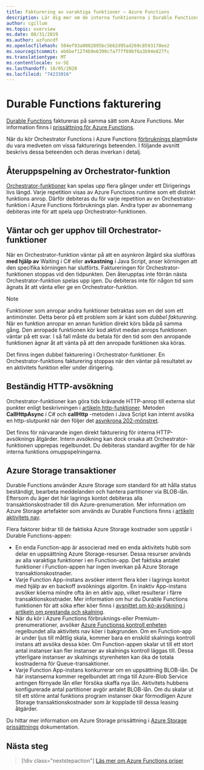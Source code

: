 ```yaml
---
title: Fakturering av varaktiga funktioner – Azure Functions
description: Lär dig mer om de interna funktionerna i Durable Functions och hur de påverkar faktureringen för Azure Functions.
author: cgillum
ms.topic: overview
ms.date: 08/31/2019
ms.author: azfuncdf
ms.openlocfilehash: 504ef93a0002895bc5662d95ad269c8593170ee2
ms.sourcegitcommit: eb6bef1274b9e6390c7a77ff69bf6a3b94e827fc
ms.translationtype: MT
ms.contentlocale: sv-SE
ms.lasthandoff: 10/05/2020
ms.locfileid: "74233016"
---
```

# <a name="durable-functions-billing"></a>Durable Functions fakturering

[Durable Functions](durable-functions-overview.md) faktureras på samma sätt som Azure Functions. Mer information finns i [prissättning för Azure Functions](https://azure.microsoft.com/pricing/details/functions/).

När du kör Orchestrator Functions i Azure Functions [förbruknings plan](../functions-scale.md#consumption-plan)måste du vara medveten om vissa fakturerings beteenden. I följande avsnitt beskrivs dessa beteenden och deras inverkan i detalj.

## <a name="orchestrator-function-replay-billing"></a>Återuppspelning av Orchestrator-funktion

[Orchestrator-funktioner](durable-functions-orchestrations.md) kan spelas upp flera gånger under ett Dirigerings livs längd. Varje repetition visas av Azure Functions runtime som ett distinkt funktions anrop. Därför debiteras du för varje repetition av en Orchestrator-funktion i Azure Functions förbruknings plan. Andra typer av abonnemang debiteras inte för att spela upp Orchestrator-funktionen.

## <a name="awaiting-and-yielding-in-orchestrator-functions"></a>Väntar och ger upphov till Orchestrator-funktioner

När en Orchestrator-funktion väntar på att en asynkron åtgärd ska slutföras **med hjälp av** Waiting i C# eller **avkastning** i Java Script, anser körningen att den specifika körningen har slutförts. Faktureringen för Orchestrator-funktionen stoppas vid den tidpunkten. Den återupptas inte förrän nästa Orchestrator-funktion spelas upp igen. Du debiteras inte för någon tid som ägnats åt att vänta eller ge en Orchestrator-funktion.

> [!NOTE]
> Funktioner som anropar andra funktioner betraktas som en del som ett antimönster. Detta beror på ett problem som är känt som _dubbel fakturering_. När en funktion anropar en annan funktion direkt körs båda på samma gång. Den anropade funktionen kör kod aktivt medan anrops funktionen väntar på ett svar. I så fall måste du betala för den tid som den anropande funktionen ägnar åt att vänta på att den anropade funktionen ska köras.
>
> Det finns ingen dubbel fakturering i Orchestrator-funktioner. En Orchestrator-funktions fakturering stoppas när den väntar på resultatet av en aktivitets funktion eller under dirigering.

## <a name="durable-http-polling"></a>Beständig HTTP-avsökning

Orchestrator-funktioner kan göra tids krävande HTTP-anrop till externa slut punkter enligt beskrivningen i [artikeln http-funktioner](durable-functions-http-features.md). Metoden **CallHttpAsync** i C# och **callHttp** -metoden i Java Script kan internt avsöka en http-slutpunkt när den följer det [asynkrona 202-mönstret](durable-functions-http-features.md#http-202-handling).

Det finns för närvarande ingen direkt fakturering för interna HTTP-avsöknings åtgärder. Intern avsökning kan dock orsaka att Orchestrator-funktionen upprepas regelbundet. Du debiteras standard avgifter för de här interna funktions omuppspelningarna.

## <a name="azure-storage-transactions"></a>Azure Storage transaktioner

Durable Functions använder Azure Storage som standard för att hålla status beständigt, bearbeta meddelanden och hantera partitioner via BLOB-lån. Eftersom du äger det här lagrings kontot debiteras alla transaktionskostnader till din Azure-prenumeration. Mer information om Azure Storage artefakter som används av Durable Functions finns i [artikeln aktivitets nav](durable-functions-task-hubs.md).

Flera faktorer bidrar till de faktiska Azure Storage kostnader som uppstår i Durable Functions-appen:

* En enda Function-app är associerad med en enda aktivitets hubb som delar en uppsättning Azure Storage-resurser. Dessa resurser används av alla varaktiga funktioner i en Function-app. Det faktiska antalet funktioner i Function-appen har ingen inverkan på Azure Storage transaktionskostnader.
* Varje Function App-instans avsöker internt flera köer i lagrings kontot med hjälp av en backoff avsöknings algoritm. En inaktiv App-instans avsöker köerna mindre ofta än en aktiv app, vilket resulterar i färre transaktionskostnader. Mer information om hur du Durable Functions funktionen för att söka efter köer finns i [avsnittet om kö-avsökning i artikeln om prestanda och skalning](durable-functions-perf-and-scale.md#queue-polling).
* När du kör i Azure Functions förbruknings-eller Premium-prenumerationer, avsöker [Azure Functionss kontroll enheten](../functions-scale.md#how-the-consumption-and-premium-plans-work) regelbundet alla aktivitets nav köer i bakgrunden. Om en Function-app är under ljus till måttlig skala, kommer bara en enskild skalnings kontroll instans att avsöka dessa köer. Om Function-appen skalar ut till ett stort antal instanser kan fler instanser av skalnings kontroll läggas till. Dessa ytterligare instanser av skalnings styrenheten kan öka de totala kostnaderna för Queue-transaktioner.
* Varje Function App-instans konkurrerar om en uppsättning BLOB-lån. De här instanserna kommer regelbundet att ringa till Azure-Blob Service antingen förnyade lån eller försöka skaffa nya lån. Aktivitets hubbens konfigurerade antal partitioner avgör antalet BLOB-lån. Om du skalar ut till ett större antal funktions program instanser ökar förmodligen Azure Storage transaktionskostnader som är kopplade till dessa leasing åtgärder.

Du hittar mer information om Azure Storage prissättning i [Azure Storage prissättnings](https://azure.microsoft.com/pricing/details/storage/) dokumentation. 

## <a name="next-steps"></a>Nästa steg

> [!div class="nextstepaction"]
> [Läs mer om Azure Functions priser](https://azure.microsoft.com/pricing/details/functions/)
